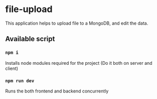 # file-upload
This application helps to upload file to a MongoDB, and edit the data.

## Available script

### `npm i`
Installs node modules required for the project (Do it both on server and client)

### `npm run dev`
Runs the both frontend and backend concurrently
